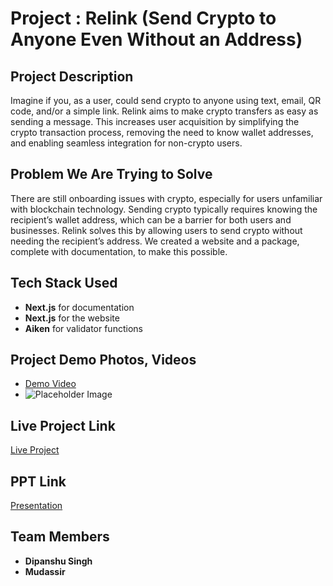 # Project : Relink (Send Crypto to Anyone Even Without an Address)

## Project Description

Imagine if you, as a user, could send crypto to anyone using text, email, QR code, and/or a simple link. Relink aims to make crypto transfers as easy as sending a message. This increases user acquisition by simplifying the crypto transaction process, removing the need to know wallet addresses, and enabling seamless integration for non-crypto users.

## Problem We Are Trying to Solve

There are still onboarding issues with crypto, especially for users unfamiliar with blockchain technology. Sending crypto typically requires knowing the recipient’s wallet address, which can be a barrier for both users and businesses. Relink solves this by allowing users to send crypto without needing the recipient’s address. We created a website and a package, complete with documentation, to make this possible.

## Tech Stack Used

- **Next.js** for documentation
- **Next.js** for the website
- **Aiken** for validator functions

## Project Demo Photos, Videos

- [Demo Video](#)
- ![Placeholder Image](#)

## Live Project Link

[Live Project](#)

## PPT Link

[Presentation](#)

## Team Members

- **Dipanshu Singh**
- **Mudassir**
